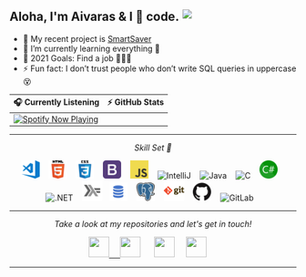 ## Aloha, I'm Aivaras & I 💛 code. <img align='right' src='https://media.giphy.com/media/bcKmIWkUMCjVm/giphy.gif' width='200"'>
- 🔭 My recent project is <a href="https://github.com/PSISmartSaver/SmartSaver">SmartSaver</a>
- 🌱 I’m currently learning everything 🤣
- 🥅 2021 Goals: Find a job 👨🏻‍💻
- ⚡ Fun fact: I don’t trust people who don’t write SQL queries in uppercase 😵

| 🎧 Currently Listening                                                                                                                                               | :zap: GitHub Stats															    |
| -------------------------------------------------------------------------------------------------------------------------------------------------------------------- |--------------------------------------------------------------------------------------------------------------------------------------------|
| [<img src="https://spotify-now-playing-fawn-ten.vercel.app//api/spotify-playing" alt="Spotify Now Playing" width="350" />](https://open.spotify.com/user/1176596437) |<img align="right" alt="" src="https://github-readme-stats-xi-black.vercel.app/api?username=saltanovas&show_icons=true&hide_border=true&title_color=5551FF&icon_color=5551FF" /> |

<hr>

<p align="center">
  <i>Skill Set 💪</i>
<p align="center">
<img alt="Visual Studio Code" height="32" width="32" src="https://raw.githubusercontent.com/github/explore/80688e429a7d4ef2fca1e82350fe8e3517d3494d/topics/visual-studio-code/visual-studio-code.png" />&nbsp;&nbsp;&nbsp;
<img alt="HTML5" height="32" width="32" src="https://raw.githubusercontent.com/github/explore/80688e429a7d4ef2fca1e82350fe8e3517d3494d/topics/html/html.png" />&nbsp;&nbsp;&nbsp;
<img alt="CSS3" height="32" width="32" src="https://raw.githubusercontent.com/github/explore/80688e429a7d4ef2fca1e82350fe8e3517d3494d/topics/css/css.png" />&nbsp;&nbsp;&nbsp;
<img alt="Bootstrap" height="32" width="32" src="https://raw.githubusercontent.com/github/explore/80688e429a7d4ef2fca1e82350fe8e3517d3494d/topics/bootstrap/bootstrap.png" />&nbsp;&nbsp;&nbsp;
<img alt="JavaScript" height="32" width="32" src="https://raw.githubusercontent.com/github/explore/80688e429a7d4ef2fca1e82350fe8e3517d3494d/topics/javascript/javascript.png" />&nbsp;&nbsp;&nbsp;
<img alt="IntelliJ" height="32" width="32" src="https://upload.wikimedia.org/wikipedia/commons/d/d5/IntelliJ_IDEA_Logo.svg" />&nbsp;&nbsp;&nbsp;
<img alt="Java" height="34" width="20" src="https://upload.wikimedia.org/wikipedia/en/thumb/3/30/Java_programming_language_logo.svg/800px-Java_programming_language_logo.svg.png" />&nbsp;&nbsp;&nbsp;
<img alt="C" height="36" width="36" src="https://github.com/RaghavK16/RaghavK16/raw/master/images/c-original.svg" />&nbsp;&nbsp;&nbsp;
<img alt="C#" height="32" width="32" src="https://raw.githubusercontent.com/github/explore/80688e429a7d4ef2fca1e82350fe8e3517d3494d/topics/csharp/csharp.png" />&nbsp;&nbsp;&nbsp;
<img alt=".NET" height="32" width="32" src="https://upload.wikimedia.org/wikipedia/commons/0/0e/Microsoft_.NET_logo.png" />&nbsp;&nbsp;&nbsp;
<img alt="Haskell" height="36" width="36" src="https://raw.githubusercontent.com/github/explore/80688e429a7d4ef2fca1e82350fe8e3517d3494d/topics/haskell/haskell.png" />&nbsp;&nbsp;
<img alt="SQL" height="32" width="32" src="https://raw.githubusercontent.com/github/explore/80688e429a7d4ef2fca1e82350fe8e3517d3494d/topics/sql/sql.png" />&nbsp;&nbsp;&nbsp;
<img alt="PostgreSQL" height="32" width="32" src="https://raw.githubusercontent.com/github/explore/80688e429a7d4ef2fca1e82350fe8e3517d3494d/topics/postgresql/postgresql.png" />&nbsp;&nbsp;&nbsp;
<img alt="Git" height="36" width="36" src="https://raw.githubusercontent.com/github/explore/80688e429a7d4ef2fca1e82350fe8e3517d3494d/topics/git/git.png" />&nbsp;&nbsp;&nbsp;
<img alt="GitHub" height="32" width="32" src="https://raw.githubusercontent.com/github/explore/78df643247d429f6cc873026c0622819ad797942/topics/github/github.png" />&nbsp;&nbsp;&nbsp;
<img alt="GitLab" height="32" width="32" src="https://upload.wikimedia.org/wikipedia/commons/thumb/1/18/GitLab_Logo.svg/1200px-GitLab_Logo.svg.png" />&nbsp;&nbsp;&nbsp;
</p>
</p>

<hr>
<p align="center">
  <i>Take a look at my repositories and let's get in touch!</i>
<p align="center">
  <a href="https://www.facebook.com/LabasJeiSkaitaiTaiAsTaveMyliu/"><img height="36" width="36" src="https://user-images.githubusercontent.com/65735690/104142259-8335c780-53c3-11eb-9f7d-111597ea9751.png" />&nbsp;&nbsp;&nbsp;&nbsp;
  <a href="https://www.linkedin.com/in/aivaras-%C5%A1altanovas-b813371a3/"><img height="36" width="36" src="https://user-images.githubusercontent.com/65735690/104140654-2a623100-53bb-11eb-81b6-eafe97a165d6.png" /></a> &nbsp;&nbsp;&nbsp;&nbsp;
  <a href="mailto:zumbass@gmail.com"><img height="36" width="36" src="https://user-images.githubusercontent.com/65735690/104140653-29c99a80-53bb-11eb-8fe8-3ad2a0d4fe14.png" /></a>&nbsp;&nbsp;&nbsp;&nbsp;
  <a href="mailto:aivaras.saltanovas@mif.stud.vu.lt"><img height="36" width="36" src="https://user-images.githubusercontent.com/65735690/104140671-3bab3d80-53bb-11eb-97a2-fc1a0f5f3f39.png" /></a> &nbsp;&nbsp;&nbsp;&nbsp;
</p>
</p>
<hr>
